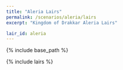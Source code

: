 ```yaml
---
title: "Aleria Lairs"
permalink: /scenarios/aleria/lairs
excerpt: "Kingdom of Drakkar Aleria Lairs"

lair_id: aleria
---
```


{% include base_path %}

{% include lairs %}
